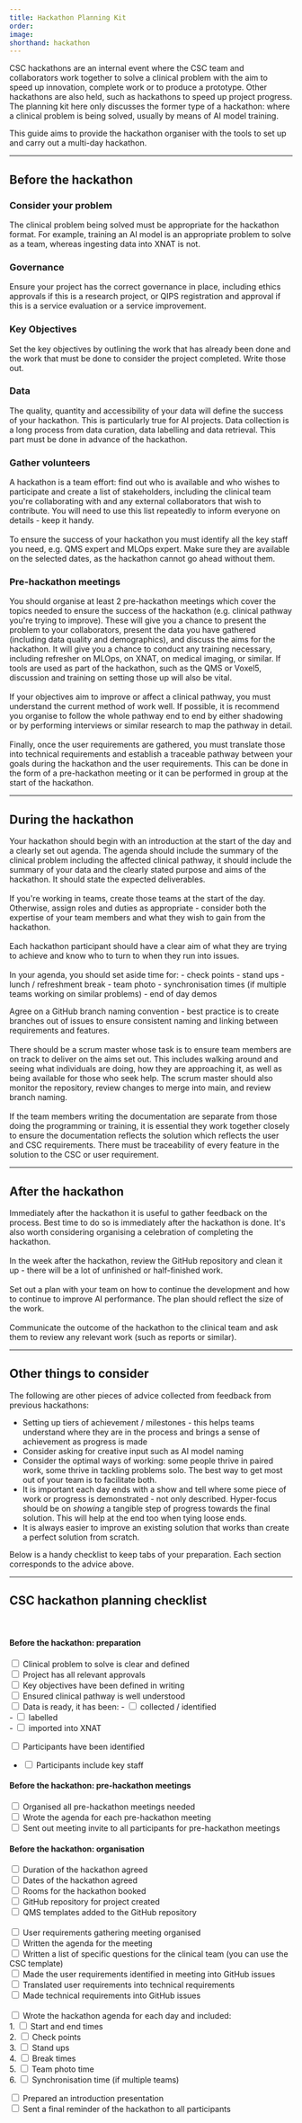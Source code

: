 ```yaml
---
title: Hackathon Planning Kit
order: 
image:
shorthand: hackathon
---
```



CSC hackathons are an internal event where the CSC team and collaborators work together to solve a clinical problem with the aim to speed up innovation, complete work or to produce a prototype. Other hackathons are also held, such as hackathons to speed up project progress. The planning kit here only discusses the former type of a hackathon: where a clinical problem is being solved, usually by means of AI model training.

This guide aims to provide the hackathon organiser with the tools to set up and carry out a multi-day hackathon. 
 
***
<h2>Before the hackathon</h2>
<h3>Consider your problem</h3>
The clinical problem being solved must be appropriate for the hackathon format. For example, training an AI model is an appropriate problem to solve as a team, whereas ingesting data into XNAT is not.  
<h3>Governance</h3>
Ensure your project has the correct governance in place, including ethics approvals if this is a research project, or QIPS registration and approval if this is a service evaluation or a service improvement.
<br>
<h3>Key Objectives</h3>
Set the key objectives by outlining the work that has already been done and the work that must be done to consider the project completed. Write those out.
<br>
<h3>Data</h3>
The quality, quantity and accessibility of your data will define the success of your hackathon. This is particularly true for AI projects. Data collection is a long process from data curation, data labelling and data retrieval. This part must be done in advance of the hackathon.
<br>
<h3>Gather volunteers</h3>
A hackathon is a team effort: find out who is available and who wishes to participate and create a list of stakeholders, including the clinical team you're collaborating with and any external collaborators that wish to contribute. You will need to use this list repeatedly to inform everyone on details - keep it handy.
<br>
<br>
To ensure the success of your hackathon you must identify all the key staff you need, e.g. QMS expert and MLOps expert. Make sure they are available on the selected dates, as the hackathon cannot go ahead without them.
<br>
<h3>Pre-hackathon meetings</h3>
You should organise at least 2 pre-hackathon meetings which cover the topics needed to ensure the success of the hackathon (e.g. clinical pathway you're trying to improve). These will give you a chance to present the problem to your collaborators, present the data you have gathered (including data quality and demographics), and discuss the aims for the hackathon. It will give you a chance to conduct any training necessary, including refresher on MLOps, on XNAT, on medical imaging, or similar. If tools are used as part of the hackathon, such as the QMS or Voxel5, discussion and training on setting those up will also be vital.
<br>
<br>
If your objectives aim to improve or affect a clinical pathway, you must understand the current method of work well. If possible, it is recommend you organise to follow the whole pathway end to end by either shadowing or by performing interviews or similar research to map the pathway in detail.
<br>
<br>
Finally, once the user requirements are gathered, you must translate those into technical requirements and establish a traceable pathway between your goals during the hackathon and the user requirements. This can be done in the form of a pre-hackathon meeting or it can be performed in group at the start of the hackathon.
<br>

***

<h2>During the hackathon</h2>
Your hackathon should begin with an introduction at the start of the day and a clearly set out agenda. The agenda should include the summary of the clinical problem including the affected clinical pathway, it should include the summary of your data and the clearly stated purpose and aims of the hackathon. It should state the expected deliverables.
<br>
<br>
If you're working in teams, create those teams at the start of the day. Otherwise, assign roles and duties as appropriate - consider both the expertise of your team members and what they wish to gain from the hackathon. 
<br>
<br>
Each hackathon participant should have a clear aim of what they are trying to achieve and know who to turn to when they run into issues.
<br>
<br>
In your agenda, you should set aside time for:
- check points 
- stand ups 
- lunch / refreshment break
- team photo 
- synchronisation times (if multiple teams working on similar problems)
- end of day demos

Agree on a GitHub branch naming convention - best practice is to create branches out of issues to ensure consistent naming and linking between requirements and features.
<br>
<br>
There should be a scrum master whose task is to ensure team members are on track to deliver on the aims set out. This includes walking around and seeing what individuals are doing, how they are approaching it, as well as being available for those who seek help. The scrum master should also monitor the repository, review changes to merge into main, and review branch naming.
<br>
<br>
If the team members writing the documentation are separate from those doing the programming or training, it is essential they work together closely to ensure the documentation reflects the solution which reflects the user and CSC requirements. There must be traceability of every feature in the solution to the CSC or user requirement.

***

<h2>After the hackathon</h2>
Immediately after the hackathon it is useful to gather feedback on the process. Best time to do so is immediately after the hackathon is done. It's also worth considering organising a celebration of completing the hackathon.
<br>
<br>
In the week after the hackathon, review the GitHub repository and clean it up - there will be a lot of unfinished or half-finished work. 
<br>
<br>
Set out a plan with your team on how to continue the development and how to continue to improve AI performance. The plan should reflect the size of the work. 
<br>
<br>
Communicate the outcome of the hackathon to the clinical team and ask them to review any relevant work (such as reports or similar). 

***

<h2>Other things to consider</h2>

The following are other pieces of advice collected from feedback from previous hackathons:
- Setting up tiers of achievement / milestones - this helps teams understand where they are in the process and brings a sense of achievement as progress is made
- Consider asking for creative input such as AI model naming
- Consider the optimal ways of working: some people thrive in paired work, some thrive in tackling problems solo. The best way to get most out of your team is to facilitate both.
- It is important each day ends with a show and tell where some piece of work or progress is demonstrated - not only described. Hyper-focus should be on _showing_ a tangible step of progress towards the final solution. This will help at the end too when tying loose ends. 
- It is always easier to improve an existing solution that works than create a perfect solution from scratch. 

Below is a handy checklist to keep tabs of your preparation. Each section corresponds to the advice above. 

***

<h2>CSC hackathon planning checklist</h2>
<br>
<h4>Before the hackathon: preparation</h4>
<input type="checkbox"> Clinical problem to solve is clear and defined<br>
<input type="checkbox"> Project has all relevant approvals<br>
<input type="checkbox"> Key objectives have been defined in writing<br>
<input type="checkbox"> Ensured clinical pathway is well understood<br>
<input type="checkbox"> Data is ready, it has been:
- <input type="checkbox"> collected / identified<br>
- <input type="checkbox"> labelled<br>
- <input type="checkbox"> imported into XNAT<br>

<input type="checkbox"> Participants have been identified
- <input type="checkbox"> Participants include key staff<br>

<h4>Before the hackathon: pre-hackathon meetings</h4>
<input type="checkbox"> Organised all pre-hackathon meetings needed<br>
<input type="checkbox"> Wrote the agenda for each pre-hackathon meeting<br>
<input type="checkbox"> Sent out meeting invite to all participants for pre-hackathon meetings<br>
<h4>Before the hackathon: organisation</h4>
<input type="checkbox"> Duration of the hackathon agreed<br>
<input type="checkbox"> Dates of the hackathon agreed<br>
<input type="checkbox"> Rooms for the hackathon booked<br>
<input type="checkbox"> GitHub repository for project created<br>
<input type="checkbox"> QMS templates added to the GitHub repository<br>
<br>
<input type="checkbox"> User requirements gathering meeting organised<br>
<input type="checkbox"> Written the agenda for the meeting<br>
<input type="checkbox"> Written a list of specific questions for the clinical team (you can use the CSC template)<br>
<input type="checkbox"> Made the user requirements identified in meeting into GitHub issues<br>
<input type="checkbox"> Translated user requirements into technical requirements<br>
<input type="checkbox"> Made technical requirements into GitHub issues<br>
<br>
<input type="checkbox"> Wrote the hackathon agenda for each day and included:<br>
1. <input type="checkbox"> Start and end times<br>
2. <input type="checkbox"> Check points<br>
3. <input type="checkbox"> Stand ups<br>
4. <input type="checkbox"> Break times<br>
5. <input type="checkbox"> Team photo time<br>
6. <input type="checkbox"> Synchronisation time (if multiple teams)<br>

<input type="checkbox"> Prepared an introduction presentation<br>
<input type="checkbox"> Sent a final reminder of the hackathon to all participants<br>
<br>
